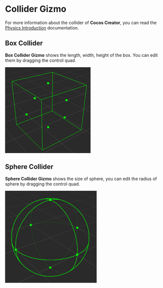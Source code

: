 # Collider Gizmo

For more information about the collider of __Cocos Creator__, you can read the [Physics Introduction](../../physics/physics.md) documentation.

## Box Collider

**Box Collider Gizmo** shows the length, width, height of the box. You can edit them by dragging the control quad.

![box collider gizmo](images/box-collider-gizmo.png)

## Sphere Collider

**Sphere Collider Gizmo** shows the size of sphere, you can edit the radius of sphere by dragging the control quad.

![sphere collider gizmo](images/sphere-collider-gizmo.png)
